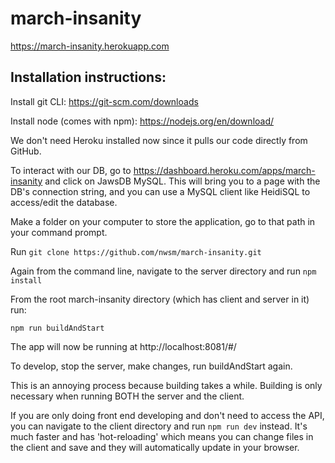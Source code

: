 # march-insanity
https://march-insanity.herokuapp.com

## Installation instructions:

Install git CLI: https://git-scm.com/downloads

Install node (comes with npm): https://nodejs.org/en/download/

We don't need Heroku installed now since it pulls our code directly from GitHub.

To interact with our DB, go to https://dashboard.heroku.com/apps/march-insanity and click on JawsDB MySQL.
This will bring you to a page with the DB's connection string, and you can use a MySQL client like HeidiSQL to access/edit the database.

Make a folder on your computer to store the application, go to that path in your command prompt.

Run `git clone https://github.com/nwsm/march-insanity.git`

Again from the command line, navigate to the server directory and run `npm install`

From the root march-insanity directory (which has client and server in it) run:

`npm run buildAndStart`

The app will now be running at http://localhost:8081/#/

To develop, stop the server, make changes, run buildAndStart again.

This is an annoying process because building takes a while. Building is only necessary when running BOTH the server and the client.

If you are only doing front end developing and don't need to access the API, you can navigate to the client directory and run `npm run dev` instead. 
It's much faster and has 'hot-reloading' which means you can change files in the client and save and they will automatically update in your browser.

